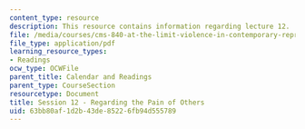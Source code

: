 ```yaml
---
content_type: resource
description: This resource contains information regarding lecture 12.
file: /media/courses/cms-840-at-the-limit-violence-in-contemporary-representation-fall-2013/63bb80af1d2b43de85226fb94d555789_MITCMS_840F13_Session_12.pdf
file_type: application/pdf
learning_resource_types:
- Readings
ocw_type: OCWFile
parent_title: Calendar and Readings
parent_type: CourseSection
resourcetype: Document
title: Session 12 - Regarding the Pain of Others
uid: 63bb80af-1d2b-43de-8522-6fb94d555789
---
```

